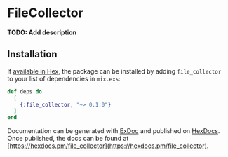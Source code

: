 # FileCollector

**TODO: Add description**

## Installation

If [available in Hex](https://hex.pm/docs/publish), the package can be installed
by adding `file_collector` to your list of dependencies in `mix.exs`:

```elixir
def deps do
  [
    {:file_collector, "~> 0.1.0"}
  ]
end
```

Documentation can be generated with [ExDoc](https://github.com/elixir-lang/ex_doc)
and published on [HexDocs](https://hexdocs.pm). Once published, the docs can
be found at [https://hexdocs.pm/file_collector](https://hexdocs.pm/file_collector).

